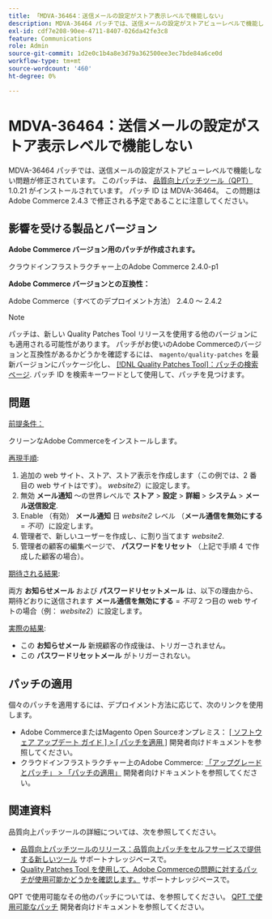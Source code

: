 ```yaml
---
title: 「MDVA-36464：送信メールの設定がストア表示レベルで機能しない」
description: MDVA-36464 パッチでは、送信メールの設定がストアビューレベルで機能しない問題が修正されています。 このパッチは、[Quality Patches Tool （QPT） ] （/help/announcements/adobe-commerce-announcements/magento-quality-patches-released-new-tool-to-self-serve-quality-patches.md） 1.0.21 がインストールされている場合に利用できます。 パッチ ID は MDVA-36464。 この問題はAdobe Commerce 2.4.3 で修正される予定であることに注意してください。
exl-id: cdf7e208-90ee-4711-8407-026da42fe3c8
feature: Communications
role: Admin
source-git-commit: 1d2e0c1b4a8e3d79a362500ee3ec7bde84a6ce0d
workflow-type: tm+mt
source-wordcount: '460'
ht-degree: 0%

---
```


# MDVA-36464：送信メールの設定がストア表示レベルで機能しない

MDVA-36464 パッチでは、送信メールの設定がストアビューレベルで機能しない問題が修正されています。 このパッチは、 [品質向上パッチツール（QPT）](/help/announcements/adobe-commerce-announcements/magento-quality-patches-released-new-tool-to-self-serve-quality-patches.md) 1.0.21 がインストールされています。 パッチ ID は MDVA-36464。 この問題はAdobe Commerce 2.4.3 で修正される予定であることに注意してください。

## 影響を受ける製品とバージョン

**Adobe Commerce バージョン用のパッチが作成されます。**

クラウドインフラストラクチャー上のAdobe Commerce 2.4.0-p1

**Adobe Commerce バージョンとの互換性：**

Adobe Commerce（すべてのデプロイメント方法） 2.4.0 ～ 2.4.2

>[!NOTE]
>
>パッチは、新しい Quality Patches Tool リリースを使用する他のバージョンにも適用される可能性があります。 パッチがお使いのAdobe Commerceのバージョンと互換性があるかどうかを確認するには、 `magento/quality-patches` を最新バージョンにパッケージ化し、 [[!DNL Quality Patches Tool]：パッチの検索ページ](https://devdocs.magento.com/quality-patches/tool.html#patch-grid). パッチ ID を検索キーワードとして使用して、パッチを見つけます。

## 問題

<u>前提条件：</u>

クリーンなAdobe Commerceをインストールします。

<u>再現手順</u>:

1. 追加の web サイト、ストア、ストア表示を作成します（この例では、2 番目の web サイトはです）。 *website2*）に設定します。
1. 無効 **メール通知** ～の世界レベルで **ストア** > **設定** > **詳細** > **システム** > **メール送信設定**.
1. Enable （有効） **メール通知** 日 *website2* レベル （**メール通信を無効にする** = *不可*）に設定します。
1. 管理者で、新しいユーザーを作成し、に割り当てます *website2*.
1. 管理者の顧客の編集ページで、 **パスワードをリセット** （上記で手順 4 で作成した顧客の場合）。

<u>期待される結果</u>:

両方 **お知らせメール** および **パスワードリセットメール** は、以下の理由から、期待どおりに送信されます **メール通信を無効にする** = *不可* 2 つ目の web サイトの場合（例： *website2*）に設定します。

<u>実際の結果</u>:

* この **お知らせメール** 新規顧客の作成後は、トリガーされません。
* この **パスワードリセットメール** がトリガーされない。

## パッチの適用

個々のパッチを適用するには、デプロイメント方法に応じて、次のリンクを使用します。

* Adobe CommerceまたはMagento Open Sourceオンプレミス： [[ ソフトウェア アップデート ガイド ] > [ パッチを適用 ]](https://devdocs.magento.com/guides/v2.4/comp-mgr/patching/mqp.html) 開発者向けドキュメントを参照してください。
* クラウドインフラストラクチャー上のAdobe Commerce: [「アップグレードとパッチ」 > 「パッチの適用」](https://devdocs.magento.com/cloud/project/project-patch.html) 開発者向けドキュメントを参照してください。

## 関連資料

品質向上パッチツールの詳細については、次を参照してください。

* [品質向上パッチツールのリリース：品質向上パッチをセルフサービスで提供する新しいツール](/help/announcements/adobe-commerce-announcements/magento-quality-patches-released-new-tool-to-self-serve-quality-patches.md) サポートナレッジベースで。
* [Quality Patches Tool を使用して、Adobe Commerceの問題に対するパッチが使用可能かどうかを確認します。](/help/support-tools/patches-available-in-qpt-tool/check-patch-for-magento-issue-with-magento-quality-patches.md) サポートナレッジベースで。

QPT で使用可能なその他のパッチについては、を参照してください。 [QPT で使用可能なパッチ](https://devdocs.magento.com/quality-patches/tool.html#patch-grid) 開発者向けドキュメントを参照してください。
